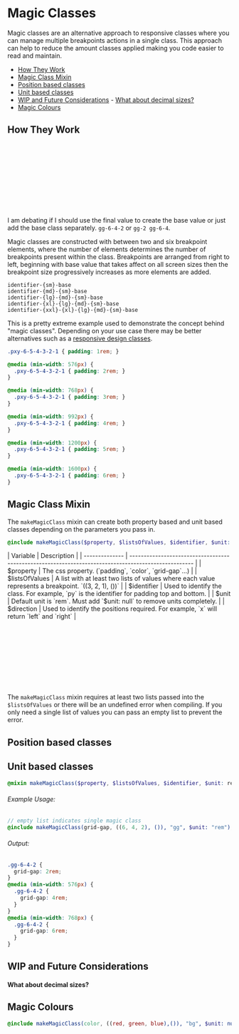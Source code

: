 #  Magic Classes

<p class="lead">Magic classes are an alternative approach to responsive classes where you can manage multiple breakpoints actions in a single class. This approach can help to reduce the amount classes applied making you code easier to read and maintain.</p>

<!-- TOC -->

- [How They Work](#how-they-work)
- [Magic Class Mixin](#magic-class-mixin)
- [Position based classes](#position-based-classes)
- [Unit based classes](#unit-based-classes)
- [WIP and Future Considerations](#wip-and-future-considerations)
        - [What about decimal sizes?](#what-about-decimal-sizes)
- [Magic Colours](#magic-colours)

<!-- /TOC -->


<a id="markdown-how-they-work" name="how-they-work"></a>

## How They Work

<div class="bx warning-light flex va-c">
    <svg class="icon wh-4 fs0 mr-2"> <use xlink:href="/svg/naykel-ui.svg#warning"></use> </svg>
    <p>I am debating if I should use the final value to create the base value or just add the base class separately. <code>gg-6-4-2</code> or <code>gg-2 gg-6-4</code>.</p>
</div>

Magic classes are constructed with between two and six breakpoint elements, where the number of
elements determines the number of breakpoints present within the class. Breakpoints are arranged
from right to left, beginning with base value that takes affect on all screen sizes then the
breakpoint size progressively increases as more elements are added.

`identifier-{sm}-base` <br>
`identifier-{md}-{sm}-base` <br>
`identifier-{lg}-{md}-{sm}-base` <br>
`identifier-{xl}-{lg}-{md}-{sm}-base` <br>
`identifier-{xxl}-{xl}-{lg}-{md}-{sm}-base` <br>

<div class="bx warning-light">This is a pretty extreme example used to demonstrate the concept behind "magic classes". Depending on your use case there may be better alternatives such as a <a href="/docs/jtb/responsive-design">responsive design classes</a>.</div>

```scss
.pxy-6-5-4-3-2-1 { padding: 1rem; }

@media (min-width: 576px) {
  .pxy-6-5-4-3-2-1 { padding: 2rem; }
}

@media (min-width: 768px) {
  .pxy-6-5-4-3-2-1 { padding: 3rem; }
}

@media (min-width: 992px) {
  .pxy-6-5-4-3-2-1 { padding: 4rem; }
}

@media (min-width: 1200px) {
  .pxy-6-5-4-3-2-1 { padding: 5rem; }
}

@media (min-width: 1600px) {
  .pxy-6-5-4-3-2-1 { padding: 6rem; }
}
```

<a id="markdown-magic-class-mixin" name="magic-class-mixin"></a>

## Magic Class Mixin

The `makeMagicClass` mixin can create both property based and unit based classes depending on the
parameters you pass in.

```scss
@include makeMagicClass($property, $listsOfValues, $identifier, $unit: rem, $direction: null);
```

<div class="code-first-col"></div>
| Variable       | Description                                                                                          |
| -------------- | ---------------------------------------------------------------------------------------------------- |
| $property      | The css property. (`padding`, `color`, `grid-gap`...)                                                |
| $listsOfValues | A list with at least two lists of values where each value represents a breakpoint. `((3, 2, 1), ())` |
| $identifier    | Used to identify the class. For example, `py` is the identifier for padding top and bottom.          |
| $unit          | Default unit is `rem`. Must add `$unit: null` to remove units completely.                            |
| $direction     | Used to identify the positions required. For example, `x` will return `left` and `right`             |

<div class="bx danger-light flex va-c">
    <svg class="icon wh-4 fs0 mr-2"> <use xlink:href="/svg/naykel-ui.svg#warning"></use> </svg>
    <p>The <code>makeMagicClass</code> mixin requires at least two lists passed into the <code>$listsOfValues</code> or there will be an undefined error when compiling. If you only need a single list of values you can pass an empty list to prevent the error.</p>
</div>

<a id="markdown-position-based-classes" name="position-based-classes"></a>

## Position based classes



<a id="markdown-unit-based-classes" name="unit-based-classes"></a>

## Unit based classes

```scss
@mixin makeMagicClass($property, $listsOfValues, $identifier, $unit: rem);
```

<a id="markdown-example-usage" name="example-usage"></a>

###### Example Usage:

```scss
// empty list indicates single magic class
@include makeMagicClass(grid-gap, ((6, 4, 2), ()), "gg", $unit: "rem");
```

<a id="markdown-output" name="output"></a>

###### Output:

```scss
.gg-6-4-2 {
  grid-gap: 2rem;
}
@media (min-width: 576px) {
  .gg-6-4-2 {
    grid-gap: 4rem;
  }
}
@media (min-width: 768px) {
  .gg-6-4-2 {
    grid-gap: 6rem;
  }
}
```


<a id="markdown-wip-and-future-considerations" name="wip-and-future-considerations"></a>

## WIP and Future Considerations

<a id="markdown-what-about-decimal-sizes" name="what-about-decimal-sizes"></a>

#### What about decimal sizes?



<a id="markdown-magic-colours" name="magic-colours"></a>

## Magic Colours

```scss
@include makeMagicClass(color, ((red, green, blue),()), "bg", $unit: null);
```

